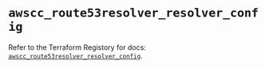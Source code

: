 # `awscc_route53resolver_resolver_config`

Refer to the Terraform Registory for docs: [`awscc_route53resolver_resolver_config`](https://registry.terraform.io/providers/hashicorp/awscc/0.70.0/docs/resources/route53resolver_resolver_config).

